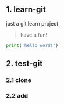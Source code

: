 ## 1. learn-git
just a git learn project

> have a fun!

```python
print('hello word!')
```

## 2. test-git  

### 2.1 clone

### 2.2 add
